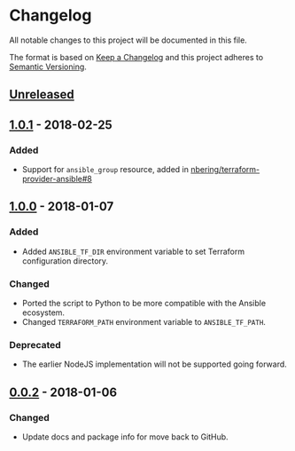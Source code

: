 # Changelog
All notable changes to this project will be documented in this file.

The format is based on [Keep a Changelog](http://keepachangelog.com/en/1.0.0/)
and this project adheres to [Semantic Versioning](http://semver.org/spec/v2.0.0.html).

## [Unreleased]

## [1.0.1] - 2018-02-25
### Added
- Support for `ansible_group` resource, added in [nbering/terraform-provider-ansible#8](https://github.com/nbering/terraform-provider-ansible/pull/8)

## [1.0.0] - 2018-01-07
### Added
- Added `ANSIBLE_TF_DIR` environment variable to set Terraform configuration directory.

### Changed
- Ported the script to Python to be more compatible with the Ansible ecosystem.
- Changed `TERRAFORM_PATH` environment variable to `ANSIBLE_TF_PATH`.

### Deprecated
- The earlier NodeJS implementation will not be supported going forward.

## [0.0.2] - 2018-01-06
### Changed
- Update docs and package info for move back to GitHub.

[Unreleased]: https://github.com/nbering/terraform-inventory/compare/v1.0.1...HEAD
[1.0.1]: https://github.com/nbering/terraform-inventory/compare/v1.0.0...v1.0.1
[1.0.0]: https://github.com/nbering/terraform-inventory/compare/v0.0.2...v1.0.0
[0.0.2]: https://github.com/nbering/terraform-inventory/compare/v0.0.1...v0.0.2
